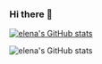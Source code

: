 ### Hi there 👋

[![elena's GitHub stats](https://github-readme-stats.vercel.app/api?username=elenaisnanocat&theme=tokyonight)](https://github.com/anuraghazra/github-readme-stats)

![elena's GitHub stats](https://github-readme-stats.vercel.app/api?username=elenaisnanocat&show_icons=true)

<!--
**elenaisnanocat/elenaisnanocat** is a ✨ _special_ ✨ repository because its `README.md` (this file) appears on your GitHub profile.

Here are some ideas to get you started:

- 🔭 I’m currently working on ...
- 🌱 I’m currently learning ...
- 👯 I’m looking to collaborate on ...
- 🤔 I’m looking for help with ...
- 💬 Ask me about ...
- 📫 How to reach me: ...
- 😄 Pronouns: ...
- ⚡ Fun fact: ...
-->
